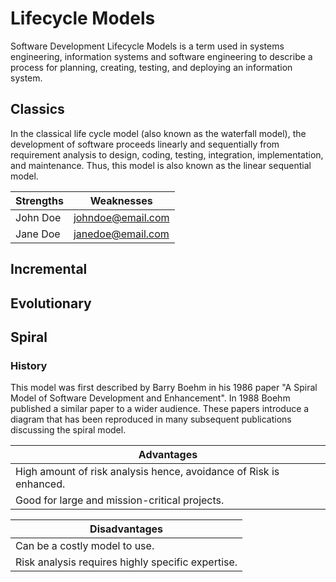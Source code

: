 # Lifecycle Models
Software Development Lifecycle Models is a term used in systems engineering, information systems and software engineering to describe a process for planning, creating, testing, and deploying an information system.

## Classics
In the classical life cycle model (also known as the waterfall model), the development of software proceeds linearly and sequentially from requirement analysis to design, coding, testing, integration, implementation, and maintenance. Thus, this model is also known as the linear sequential model.

| Strengths        | Weaknesses                   |
| ---------------- | ---------------------------- |
| John Doe         | johndoe@email.com            |
| Jane Doe         | janedoe@email.com            |


## Incremental

## Evolutionary

## Spiral

### History
This model was first described by Barry Boehm in his 1986 paper "A Spiral Model of Software Development and Enhancement". In 1988 Boehm published a similar paper to a wider audience. These papers introduce a diagram that has been reproduced in many subsequent publications discussing the spiral model.

| Advantages                                                                                                                  
| -------------------------------------------------------------------------------------------------------------------------- |
| High amount of risk analysis hence, avoidance of Risk is enhanced.                                                         |
| Good for large and mission-critical projects.                                                                              |

| Disadvantages                                                                                                              |
| -------------------------------------------------------------------------------------------------------------------------- |
| Can be a costly model to use.                                                                                              |
| Risk analysis requires highly specific expertise.                                                                          |
